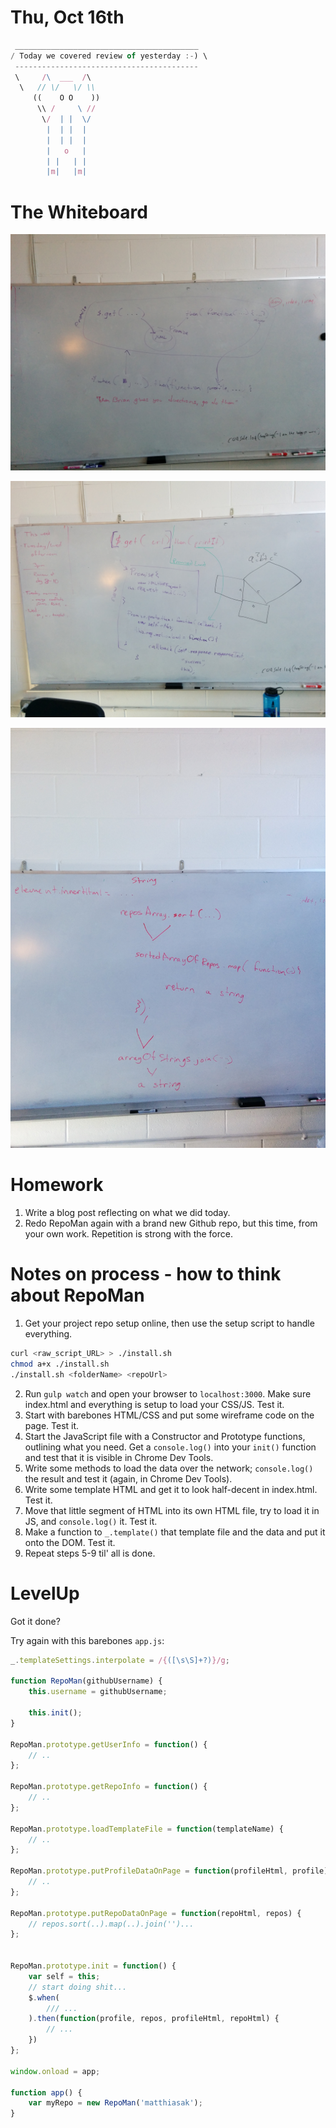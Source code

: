 # Thu, Oct 16th

```js
 _________________________________________
/ Today we covered review of yesterday :-) \
 -----------------------------------------
 \     /\  ___  /\
  \   // \/   \/ \\
     ((    O O    ))
      \\ /     \ //
       \/  | |  \/
        |  | |  |
        |  | |  |
        |   o   |
        | |   | |
        |m|   |m|
```

# The Whiteboard

![](./examples/day19/1.jpg)

![](./examples/day19/2.jpg)

![](./examples/day19/3.jpg)

# Homework

1. Write a blog post reflecting on what we did today.
2. Redo RepoMan again with a brand new Github repo, but this time, from your own work. Repetition is strong with the force.

# Notes on process - how to think about RepoMan

1. Get your project repo setup online, then use the setup script to handle everything.

```sh
curl <raw_script_URL> > ./install.sh
chmod a+x ./install.sh
./install.sh <folderName> <repoUrl>
```

2. Run `gulp watch` and open your browser to `localhost:3000`. Make sure index.html and everything is setup to load your CSS/JS. Test it.
3. Start with barebones HTML/CSS and put some wireframe code on the page. Test it.
4. Start the JavaScript file with a Constructor and Prototype functions, outlining what you need. Get a `console.log()` into your `init()` function and test that it is visible in Chrome Dev Tools.
5. Write some methods to load the data over the network; `console.log()` the result and test it (again, in Chrome Dev Tools).
6. Write some template HTML and get it to look half-decent in index.html. Test it.
7. Move that little segment of HTML into its own HTML file, try to load it in JS, and `console.log()` it. Test it.
8. Make a function to `_.template()` that template file and the data and put it onto the DOM. Test it.
9. Repeat steps 5-9 til' all is done.

# LevelUp

Got it done?

Try again with this barebones `app.js`:

```js
_.templateSettings.interpolate = /{([\s\S]+?)}/g;

function RepoMan(githubUsername) {
    this.username = githubUsername;

    this.init();
}

RepoMan.prototype.getUserInfo = function() {
	// ..
};

RepoMan.prototype.getRepoInfo = function() {
    // ..
};

RepoMan.prototype.loadTemplateFile = function(templateName) {
    // ..
};

RepoMan.prototype.putProfileDataOnPage = function(profileHtml, profile) {
    // ..
};

RepoMan.prototype.putRepoDataOnPage = function(repoHtml, repos) {
    // repos.sort(..).map(..).join('')...
};


RepoMan.prototype.init = function() {
    var self = this;
    // start doing shit...
    $.when(
        /// ...
    ).then(function(profile, repos, profileHtml, repoHtml) {
        // ...
    })
};

window.onload = app;

function app() {
    var myRepo = new RepoMan('matthiasak');
}
```